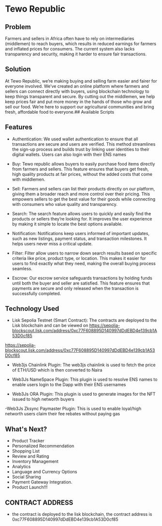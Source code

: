# Tewo Republic

## Problem
Farmers and sellers in Africa often have to rely on intermediaries (middlemen) to reach buyers, which results in reduced earnings for farmers and inflated prices for consumers. The current system also lacks transparency and security, making it harder to ensure fair transactions.

## Solution
At Tewo Republic, we’re making buying and selling farm easier and fairer for everyone involved. We’ve created an online platform where farmers and sellers can connect directly with buyers, using blockchain technology to keep things transparent and secure. By cutting out the middlemen, we help keep prices fair and put more money in the hands of those who grow and sell our food. We’re here to support our agricultural communities and bring fresh, affordable food to everyone.## Available Scripts

## Features
- Authentication: We used wallet authentication to ensure that all transactions are secure and users are verified. This method streamlines the sign-up process and builds trust by linking user identities to their digital wallets. Users can also login with their ENS names


- Buy: Tewo republic allows buyers to easily purchase food items directly from farmers and sellers. This feature ensures that buyers get fresh, high quality products at fair prices, without the added costs that come with middlemen.

- Sell: Farmers and sellers can list their products directly on our platform, giving them a broader reach and more control over their pricing. This empowers sellers to get the best value for their goods while connecting with consumers who value quality and transparency.

- Search: The search feature allows users to quickly and easily find the products or sellers they’re looking for. It improves the user experience by making it simple to locate the best options available.

- Notification: Notifications keep users informed of important updates, such as new listings, payment status, and transaction milestones. It helps users never miss a critical update.

- Filter: Filter allow users to narrow down search results based on specific criteria like price, product type, or location. This makes it easier for users to find exactly what they need, making the overall buying process seamless.

- Escrow: Our escrow service safeguards transactions by holding funds until both the buyer and seller are satisfied. This feature ensures that payments are secure and only released when the transaction is successfully completed.


## Technology Used

- Lisk Sepolia Testnet (Smart Contract): The contracts are deployed to the Lisk blockchain and can be viewed on https://sepolia-blockscout.lisk.com/address/0xc77F608895D140997dDdEBD4e139cb1A53D0cf85

https://sepolia-blockscout.lisk.com/address/0xc77F608895D140997dDdEBD4e139cb1A53D0cf85

- Web3js Chainlink Plugin: The web3js chainlink is used to fetch the price of ETH/USD which is then converted to Naira

- Web3Js NameSpace Plugin: This plugin is used to resolve ENS names to enable users login to the Dapp with their ENS usernames

- Web3Js ORA Plugin: This plugin is used to generate images for the NFT issued to high networth buyers

-Web3Js Zksync Paymaster Plugin: This is used to enable loyal/high networth users claim their fee rebates without paying gas




## What's Next?
- Product Tracker
- Personalized Recommendation
- Shopping List 
- Review and Rating
- Inventory Management
- Analytics
- Language and Currency Options
- Social Sharing
- Payment Gateway Integration.
- Product Launch!!!


## CONTRACT ADDRESS

- the contract is deployed to the lisk blockchain, the contract address is 0xc77F608895D140997dDdEBD4e139cb1A53D0cf85


